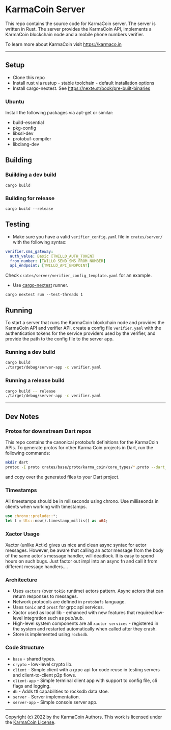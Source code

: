 # KarmaCoin Server
This repo contains the source code for KarmaCoin server. The server is written in Rust.
The server provides the KarmaCoin API, implements a KarmaCoin blockchain node and a mobile phone numbers verifier.

To learn more about KarmaCoin visit https://karmaco.in

---

## Setup
- Clone this repo
- Install rust via rustup - stable toolchain - default installation options
- Install cargo-nextest. See https://nexte.st/book/pre-built-binaries 


### Ubuntu
Install the following packages via apt-get or similar:
- build-essential
- pkg-config
- libssl-dev
- protobuf-compiler
- libclang-dev
 

## Building

### Buiilding a dev build
```cargo build```

### Building for release
```cargo build --release```

## Testing
- Make sure you have a valid `verifier_config.yaml` file in `crates/server/` with the following syntax:

```YAML
verifier.sms_gateway:
  auth_value: Basic [TWILLO_AUTH_TOKEN]
  from_number: [TWILLO_SEND_SMS_FROM_NUMBER]
  api_endpoint: [TWILLO_API_ENDPOINT]
```

Check `crates/server/verifier_config_template.yaml` for an example.

- Use [cargo-nextest](https://nexte.st/) runner.


```cargo nextest run --test-threads 1```

## Running

To start a server that runs the KarmaCoin blockchain node and provides the KarmaCoin API and verifier API, create a config file `verifier.yaml` with the authentication tokens for the service providers used by the verifier, and provide the path to the config file to the server app.

### Running a dev build
```bash
cargo build
./target/debug/server-app -c verifier.yaml
```

### Running a release build

```bash
cargo build -- release
./target/debug/server-app -c verifier.yaml
```



---

## Dev Notes

### Protos for downstream Dart repos
This repo contains the canonical protobufs definitions for the KarmaCoin APIs. To generate protos for other Karma Coin projects in Dart, run the following commands:
```bash
mkdir dart
protoc -I proto crates/base/proto/karma_coin/core_types/*.proto --dart_out=grpc:dart 
```
and copy over the generated files to your Dart project.

### Timestamps
All timestamps should be in miliseconds using chrono. Use milliseonds in clients when working with timestamps.

```rust
use chrono::prelude::*;
let t = Utc::now().timestamp_millis() as u64;
```

### Xactor Usage 
Xactor (unlike Actix) gives us nice and clean async syntax for actor messages. However, be aware that calling an actor message from the body of the same actor's message handler, will deadlock. It is easy to spend hours on such bugs. Just factor out impl into an async fn and call it from different message handlers....

### Architecture
- Uses `xactors` (over `tokio` runtime) actors pattern. Async actors that can return responses to messages.
- Network protocols are defined in `protobufs` language.
- Uses `tonic` and `prost` for grpc api services.
- Xactor used as local lib - enhanced with new features that required low-level integration such as pub/sub.
- High-level system components are all `xactor services` - registered in the system and restarted automatically when called after they crash.
- Store is implemented using `rocksdb`.

### Code Structure
- `base` - shared types.
- `crypto` - low-level crypto lib.
- `client` - Simple client with a grpc api for code reuse in testing servers and client-to-client p2p flows.
- `client-app` - Simple terminal client app with support to config file, cli flags and logging.
- `db` - Adds ttl capabilities to rocksdb data stoe.
- `server` - Server implementation.
- `server-app` - Simple console server app.

---

Copyright (c) 2022 by the KarmaCoin Authors. This work is licensed under the [KarmaCoin License](https://github.com/karma-coin/.github/blob/main/LICENSE).




